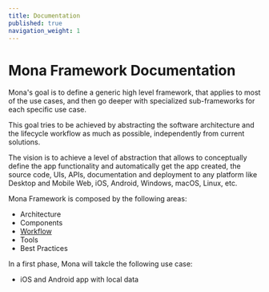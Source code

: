 ```yaml
---
title: Documentation
published: true
navigation_weight: 1
---
```


# Mona Framework Documentation

Mona's goal is to define a generic high level framework, that applies to most of the use cases, and then go deeper with specialized sub-frameworks for each specific use case.

This goal tries to be achieved by abstracting the software architecture and the lifecycle workflow as much as possible, independently from current solutions.

The vision is to achieve a level of abstraction that allows to conceptually define the app functionality and automatically get the app created, the source code, UIs, APIs, documentation and deployment to any platform like Desktop and Mobile Web, iOS, Android, Windows, macOS, Linux, etc.

Mona Framework is composed by the following areas:

* Architecture
* Components
* [Workflow](/workflow.md)
* Tools
* Best Practices

In a first phase, Mona will takcle the following use case:

* iOS and Android app with local data



